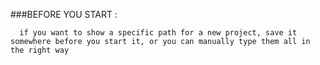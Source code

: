 

###BEFORE YOU START :
  ```
    if you want to show a specific path for a new project, save it somewhere before you start it, or you can manually type them all in the right way
```


